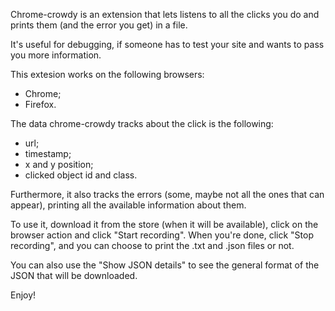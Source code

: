Chrome-crowdy is an extension that lets listens to all the clicks you do and prints them (and the error you get) in a file.

It's useful for debugging, if someone has to test your site and wants to pass you more information.

This extesion works on the following browsers:
- Chrome;
- Firefox.

The data chrome-crowdy tracks about the click is the following:
- url;
- timestamp;
- x and y position;
- clicked object id and class.

Furthermore, it also tracks the errors (some, maybe not all the ones that can appear), printing all the available information about them.

To use it, download it from the store (when it will be available), click on the browser action and click "Start recording". When you're done, click "Stop recording", and you can choose to print the .txt and .json files or not.

You can also use the "Show JSON details" to see the general format of the JSON that will be downloaded.

Enjoy!